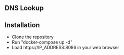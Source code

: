 DNS Lookup
----------

## Installation

- Clone the repository
- Run "docker-compose up -d"
- Load https://IP_ADDRESS:8086 in your web browser

